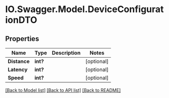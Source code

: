 # IO.Swagger.Model.DeviceConfigurationDTO
## Properties

Name | Type | Description | Notes
------------ | ------------- | ------------- | -------------
**Distance** | **int?** |  | [optional] 
**Latency** | **int?** |  | [optional] 
**Speed** | **int?** |  | [optional] 

[[Back to Model list]](../README.md#documentation-for-models) [[Back to API list]](../README.md#documentation-for-api-endpoints) [[Back to README]](../README.md)

